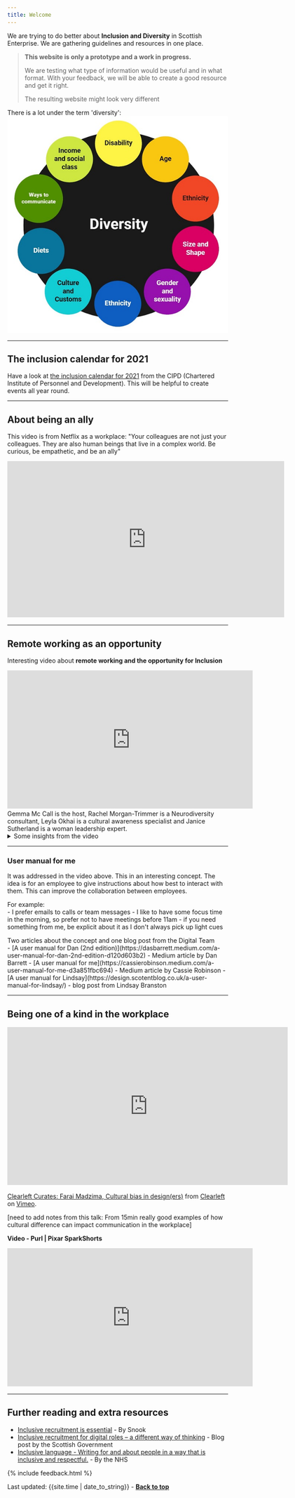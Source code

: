 ```yaml
---
title: Welcome
---
```


We are trying to do better about **Inclusion and Diversity** in Scottish Enterprise.
We are gathering guidelines and resources in one place.

<blockquote class="red">
  <p><strong>This website is only a prototype and a work in progress.</strong></p>
  <p>We are testing what type of information would be useful and in what format. With your feedback, we will be able to create a good resource and get it right.</p>
  <p>The resulting website might look very different</p>
</blockquote>

There is a lot under the term 'diversity':
![Diagram for Designing for diversity: size & shape, age, diets, culture and customs, language & communication abilities, education & training, income & social class, ethnicity, gender & sexuality, disability](/images/diversity.jpg)

<hr class="big">

## The inclusion calendar for 2021

Have a look at [the inclusion calendar for 2021](/images/CIPD-inclusion-calendar-2021.pdf) from the CIPD (Chartered Institute of Personnel and Development). This will be helpful to create events all year round. 

<hr class="big">

## About being an ally

This video is from Netflix as a workplace: "Your colleagues are not just your colleagues. They are also human beings that live in a complex world. Be curious, be empathetic, and be an ally"
<iframe width="632" height="356" src="https://www.youtube.com/embed/0hJknn4NVBY" frameborder="0" allow="accelerometer; autoplay; clipboard-write; encrypted-media; gyroscope; picture-in-picture" allowfullscreen></iframe>

<hr class="big">

## Remote working as an opportunity
Interesting video about **remote working and the opportunity for Inclusion**
<iframe title="talk about remote working and the opportunity of inclusion"  width="560" height="315" src="https://www.youtube.com/embed/6K-22lQqolo" frameborder="0" allow="accelerometer; autoplay; clipboard-write; encrypted-media; gyroscope; picture-in-picture" allowfullscreen></iframe>
Gemma Mc Call is the host, Rachel Morgan-Trimmer is a Neurodiversity consultant, Leyla Okhai is a cultural awareness specialist and Janice Sutherland is a woman leadership expert.
<details>
<summary>Some insights from the video</summary>
<ul>
<li>Neurodiverse people can struggle with tread on social media, especially dyslexic people. Sequence do not always make sense to them</li>
<li>Autistic people can struggle online has they have very little to go on to understand others online. They might also struggle to speak when not asked a specific question</li>
<li>Asking what could help, can help autistic people to focus on their needs. They don't always realise how they feel and what they need</li>
<li>'User manual for me' can explain what works for someone and what doesn't for them, what might create problems or anxiety (see below)</li>
<li>Diversity Training is not everything, we need to look at what it means for our organisation and how to integrate it in everything (34min in the video), so for example for Health and Safety: can everyone access this information? can everyone understand it and does it work for them? May be we don't have wheelchair users or blind employee yet, but if we did? or a visitor? Would it work for them? What support do we have for care giver? For someone transitioning?</li>
<li>Have a productive conversation with soemone (without being nosy) to see how you can support them in their role (43min in): what do you need? what do you have right now? is this enough / efficient? what can we do to make your working at home life balance better?</li>
<li>Every bias you remove from the work place makes you more productive, the more diverse your workplace, the more innovative you are</li>
</ul>
</details>

<hr class="big">

### User manual for me
It was addressed in the video above. This in an interesting concept. The idea is for an employee to give instructions about how best to interact with them. This can improve the collaboration between employees.

<p style="margin-bottom: 0">For example:</p>
- I prefer emails to calls or team messages
- I like to have some focus time in the morning, so prefer not to have meetings before 11am
- if you need something from me, be explicit about it as I don't always pick up light cues

<p style="margin-bottom: 0">Two articles about the concept and one blog post from the Digital Team</p>
- [A user manual for Dan (2nd edition)](https://dasbarrett.medium.com/a-user-manual-for-dan-2nd-edition-d120d603b2) - Medium article by Dan Barrett
- [A user manual for me](https://cassierobinson.medium.com/a-user-manual-for-me-d3a851fbc694) - Medium article by Cassie Robinson
- [A user manual for Lindsay](https://design.scotentblog.co.uk/a-user-manual-for-lindsay/) - blog post from Lindsay Branston

<hr class="big">

## Being one of a kind in the workplace

<iframe src="https://player.vimeo.com/video/431281808?color=ffffff&title=0&byline=0&portrait=0" width="640" height="360" frameborder="0" allow="autoplay; fullscreen" allowfullscreen></iframe>
<p><a href="https://vimeo.com/431281808">Clearleft Curates: Farai Madzima, Cultural bias in design(ers)</a> from <a href="https://vimeo.com/clearleft">Clearleft</a> on <a href="https://vimeo.com">Vimeo</a>.</p>

[need to add notes from this talk: From 15min really good examples of how cultural difference can impact communication in the workplace]

**Video - Purl | Pixar SparkShorts**
<iframe width="560" height="315" src="https://www.youtube.com/embed/B6uuIHpFkuo" frameborder="0" allow="accelerometer; autoplay; clipboard-write; encrypted-media; gyroscope; picture-in-picture" allowfullscreen></iframe>

<hr class="big">

## Further reading and extra resources

- [Inclusive recruitment is essential](https://inclusivedesignrecruitment.co.uk/) - By Snook
- [Inclusive recruitment for digital roles – a different way of thinking](https://blogs.gov.scot/digital/2020/08/24/inclusive-recruitment-for-digital-roles-a-different-way-of-thinking/) - Blog post by the Scottish Government
- [Inclusive language - Writing for and about people in a way that is inclusive and respectful.](https://service-manual.nhs.uk/content/inclusive-language) - By the NHS

{% include feedback.html %}
<div>Last updated: {{site.time | date_to_string}} - <a href="#"><strong>Back to top</strong></a></div>
